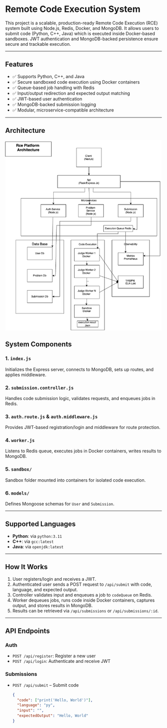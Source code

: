 # Remote Code Execution System

This project is a scalable, production-ready Remote Code Execution (RCE) system built using Node.js, Redis, Docker, and MongoDB. It allows users to submit code (Python, C++, Java) which is executed inside Docker-based sandboxes. JWT authentication and MongoDB-backed persistence ensure secure and trackable execution.

---

## Features

- ✅ Supports Python, C++, and Java
- ✅ Secure sandboxed code execution using Docker containers
- ✅ Queue-based job handling with Redis
- ✅ Input/output redirection and expected output matching
- ✅ JWT-based user authentication
- ✅ MongoDB-backed submission logging
- ✅ Modular, microservice-compatible architecture

---

## Architecture

![Remote Code Execution Architecture](docs/RCE.drawio.png)


## System Components

### 1. `index.js`
Initializes the Express server, connects to MongoDB, sets up routes, and applies middleware.

### 2. `submission.controller.js`
Handles code submission logic, validates requests, and enqueues jobs in Redis.

### 3. `auth.route.js` & `auth.middleware.js`
Provides JWT-based registration/login and middleware for route protection.

### 4. `worker.js`
Listens to Redis queue, executes jobs in Docker containers, writes results to MongoDB.

### 5. `sandbox/`
Sandbox folder mounted into containers for isolated code execution.

### 6. `models/`
Defines Mongoose schemas for `User` and `Submission`.

---

## Supported Languages

- **Python**: via `python:3.11`
- **C++**: via `gcc:latest`
- **Java**: via `openjdk:latest`

---

## How It Works

1. User registers/login and receives a JWT.
2. Authenticated user sends a POST request to `/api/submit` with code, language, and expected output.
3. Controller validates input and enqueues a job to `codeQueue` on Redis.
4. Worker dequeues jobs, runs code inside Docker containers, captures output, and stores results in MongoDB.
5. Results can be retrieved via `/api/submissions` or `/api/submissions/:id`.

---

## API Endpoints

### Auth

- `POST /api/register`: Register a new user
- `POST /api/login`: Authenticate and receive JWT

### Submissions

- `POST /api/submit` – Submit code
  ```json
  {
    "code": ["print('Hello, World')"],
    "language": "py",
    "input": "",
    "expectedOutput": "Hello, World"
  }
